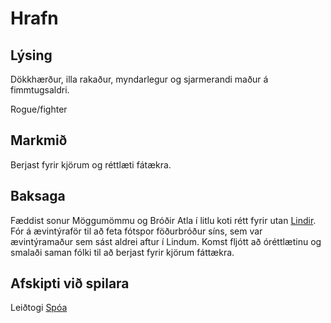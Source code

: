 # Hrafn
## Lýsing
Dökkhærður, illa rakaður, myndarlegur og sjarmerandi maður á fimmtugsaldri.

Rogue/fighter

## Markmið
Berjast fyrir kjörum og réttlæti fátækra.

## Baksaga
Fæddist sonur Möggumömmu og Bróðir Atla í litlu koti rétt fyrir utan [Lindir](
/world/locations/lindir.md). Fór á ævintýraför til að feta fótspor föðurbróður
síns, sem var ævintýramaður sem sást aldrei aftur í Lindum. Komst fljótt að
óréttlætinu og smalaði saman fólki til að berjast fyrir kjörum fáttækra.

## Afskipti við spilara
Leiðtogi [Spóa](/players/bosarnir/spoi.md)
